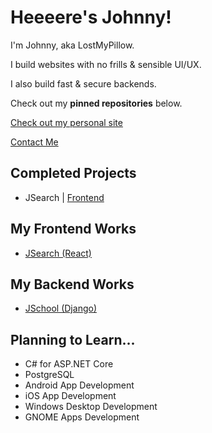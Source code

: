 # Heeeere's Johnny!

I'm Johnny, aka LostMyPillow.

I build websites with no frills & sensible UI/UX.

I also build fast & secure backends.

Check out my **pinned repositories** below.

[Check out my personal site](https://lostmypillow.github.io)

[Contact Me](mailto:lostmypillow@icloud.com)

## Completed Projects
- JSearch | [Frontend](https://github.com/lostmypillow/jsearch-react)

## My Frontend Works
- [JSearch (React)](https://github.com/lostmypillow/jsearch-react)

## My Backend Works
- [JSchool (Django)](https://github.com/lostmypillow/jschool-django)

## Planning to Learn...
- C# for ASP.NET Core
- PostgreSQL
- Android App Development
- iOS App Development
- Windows Desktop Development
- GNOME Apps Development

<!--
**lostmypillow/lostmypillow** is a ✨ _special_ ✨ repository because its `README.md` (this file) appears on your GitHub profile.

Here are some ideas to get you started:

- 🔭 I’m currently working on ...
- 🌱 I’m currently learning ...
- 👯 I’m looking to collaborate on ...
- 🤔 I’m looking for help with ...
- 💬 Ask me about ...
- 📫 How to reach me: ...
- 😄 Pronouns: ...
- ⚡ Fun fact: ...
-->
